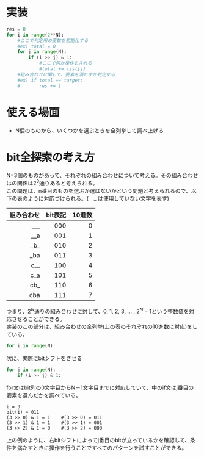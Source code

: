 # 実装
```Python
res = 0
for i in range(2**N):
    #ここで判定用の変数を初期化する
    #ex) total = 0
    for j in range(N):
        if (i >> j) & 1:
            #ここで何か操作を入れる
            #total += list[j]
    #組み合わせに関して、要素を満たすか判定する
    #ex) if total == target:
    #       res += 1 

```
# 使える場面
- N個のものから、いくつかを選ぶときを全列挙して調べ上げる

# bit全探索の考え方
N=3個のものがあって、それぞれの組み合わせについて考える。その組み合わせはの関係は$2^3$通りあると考えられる。\
この問題は、n番目のものを選ぶか選ばないかという問題と考えられるので、以下の表のように対応づけられる。(　_ は使用していない文字を表す)

組み合わせ|bit表記|10進数
-:|-:|-:
___|000|0
__a|001|1
\_b\_|010|2
_ba|011|3
c__|100|4
c_a|101|5
cb_|110|6
cba|111|7

つまり、$2^N$通りの組み合わせに対して、0, 1, 2, 3, ... , $2^N-1$という整数値を対応させることができる。\
実装のこの部分は、組み合わせの全列挙(上の表のそれぞれの10進数に対応)をしている。
```Python
for i in range(N):
```
次に、実際にbitシフトをさせる
```Python
for j in range(N):
    if (i >> j) & 1:
```
for文はbit列の0文字目からN－1文字目までに対応していて、中のif文はj番目の要素を選んだかを調べている。
```
i = 3
bit(i) = 011
(3 >> 0) & 1 = 1    #(3 >> 0) = 011
(3 >> 1) & 1 = 1    #(3 >> 1) = 001
(3 >> 2) & 1 = 0    #(3 >> 2) = 000
```
上の例のように、右bitシフトによってj番目のbitが立っているかを確認して、条件を満たすときに操作を行うことですべてのパターンを試すことができる。

